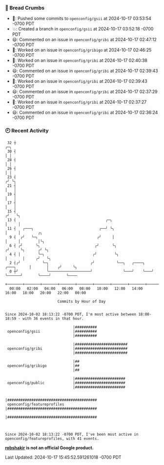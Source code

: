 ### 🍞 Bread Crumbs

 * 🚢: Pushed some commits to `openconfig/gsii` at 2024-10-17 03:53:54 -0700 PDT
 * 💥: Created a branch in `openconfig/gsii` at 2024-10-17 03:52:18 -0700 PDT
 * 😃: Commented on an issue in `openconfig/gribi` at 2024-10-17 02:47:12 -0700 PDT
 * 👀: Worked on an issue in `openconfig/gribigo` at 2024-10-17 02:46:25 -0700 PDT
 * 👀: Worked on an issue in `openconfig/gribi` at 2024-10-17 02:40:38 -0700 PDT
 * 😃: Commented on an issue in `openconfig/gribi` at 2024-10-17 02:39:43 -0700 PDT
 * 👀: Worked on an issue in `openconfig/gribi` at 2024-10-17 02:39:43 -0700 PDT
 * 😃: Commented on an issue in `openconfig/gribi` at 2024-10-17 02:37:29 -0700 PDT
 * 👀: Worked on an issue in `openconfig/gribi` at 2024-10-17 02:37:27 -0700 PDT
 * 😃: Commented on an issue in `openconfig/gribi` at 2024-10-17 02:36:24 -0700 PDT

### 🕘 Recent Activity
```
 32 ┼                                                                            ╭─╮
 30 ┤                                                                            │ │
 28 ┤                                                                            │ │
 26 ┤                                                                            │ │
 23 ┤                                                                           ╭╯ ╰╮
 21 ┤                                                                           │   │
 19 ┤                                                                           │   │
 17 ┤                                                                           │   │
 15 ┤                                                                          ╭╯   ╰╮
 13 ┤                                         ╭─╮                              │     │
 11 ┤   ╭───╮                              ╭──╯ ╰╮                             │     │        ╭╮
  9 ┤  ╭╯   ╰─╮                           ╭╯     │                             │     │        │╰╮
  6 ┤ ╭╯      ╰╮                         ╭╯      ╰╮                           ╭╯     ╰╮      ╭╯ ╰╮
  4 ┤ │        ╰─╮                      ╭╯        ╰╮                          │       │     ╭╯   ╰╮
  2 ┤╭╯          ╰─╮                   ╭╯          ╰──╮   ╭────╮   ╭───╮      │       │    ╭╯     ╰╮
  0 ┼╯             ╰───────────────────╯              ╰───╯    ╰───╯   ╰──────╯       ╰────╯       ╰────
    +───────+───────+───────+───────+───────+───────+───────+───────+───────+───────+───────+───────+────
  00:00   02:00   04:00   06:00   08:00   10:00   12:00   14:00   16:00   18:00   20:00   22:00   00:00   

						Commits by Hour of Day


Since 2024-10-02 18:13:22 -0700 PDT, I'm most active between 18:00-18:59 - with 36 events in that hour.

```



```
                               |##########
 openconfig/gsii               |##########
                               |##########

                               |########################
 openconfig/gribi              |########################
                               |########################

                               |##
 openconfig/gribigo            |##
                               |##

                               |#######################
 openconfig/public             |#######################
                               |#######################

                               |#########################################
 openconfig/featureprofiles    |#########################################
                               |#########################################



Since 2024-10-02 18:13:22 -0700 PDT, I've been most active in openconfig/featureprofiles, with 41 events.

```
**[robshakir](mailto:robjs@google.com) is not an official Google product.**  


Last Updated: 2024-10-17 15:45:52.591261018 -0700 PDT
